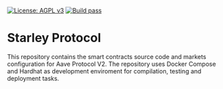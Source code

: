 [![License: AGPL v3](https://img.shields.io/badge/License-AGPL%20v3-blue.svg)](https://www.gnu.org/licenses/agpl-3.0)
[![Build pass](https://github.com/starley-finance/starley-protocol/actions/workflows/node.js.yml/badge.svg)](https://github.com/starley-finance/starley-protocol/actions/workflows/node.js.yml)

# Starley Protocol

This repository contains the smart contracts source code and markets configuration for Aave Protocol V2. The repository uses Docker Compose and Hardhat as development enviroment for compilation, testing and deployment tasks.
